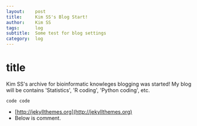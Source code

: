 ```yaml
---
layout:    post
title:     Kim SS's Blog Start!
author:    Kim SS
tags:      log
subtitle:  Some test for blog settings
category:  log
---
```


# title
Kim SS's archive for bioinformatic knowleges blogging was started!
My blog will be contains 'Statistics', 'R coding', 'Python coding', etc.

```
code code
```

* [http://jekyllthemes.org](http://jekyllthemes.org)
* Below is comment.
